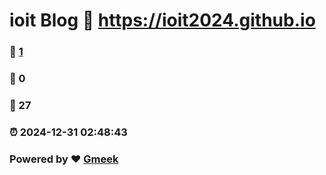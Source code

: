 # ioit Blog :link: https://ioit2024.github.io 
### :page_facing_up: [1](https://ioit2024.github.io/tag.html) 
### :speech_balloon: 0 
### :hibiscus: 27 
### :alarm_clock: 2024-12-31 02:48:43 
### Powered by :heart: [Gmeek](https://github.com/Meekdai/Gmeek)
